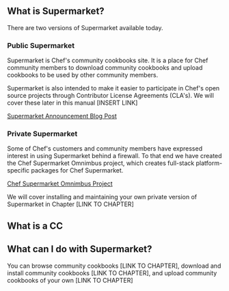 ## What is Supermarket?

There are two versions of Supermarket available today.

### Public Supermarket

Supermarket is Chef's community cookbooks site.  It is a place for Chef community members to download community cookbooks and upload cookbooks to be used by other community members.

Supermarket is also intended to make it easier to participate in Chef's open source projects through Contributor License Agreements (CLA's).  We will cover these later in this manual  [INSERT LINK]

[Supermarket Announcement Blog Post](https://www.chef.io/blog/2014/03/24/chef-supermarket-the-new-community-site/)

### Private Supermarket

Some of Chef's customers and community members have expressed interest in using Supermarket behind a firewall.  To that end we have created the Chef Supermarket Omnimbus project, which creates full-stack platform-specific packages for Chef Supermarket.

[Chef Supermarket Omnimbus Project](https://github.com/chef/omnibus-supermarket)

We will cover installing and maintaining your own private version of Supermarket in Chapter [LINK TO CHAPTER]
## What is a CC

## What can I do with Supermarket?

You can browse community cookbooks [LINK TO CHAPTER], download and install community cookbooks [LINK TO CHAPTER], and upload community cookbooks of your own [LINK TO CHAPTER]
